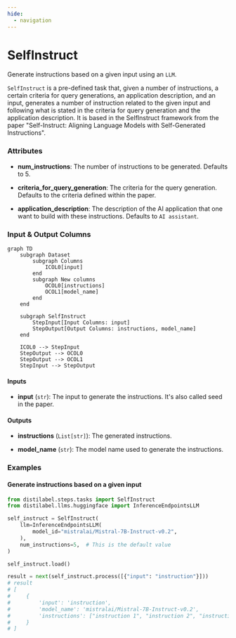 ```yaml
---
hide:
  - navigation
---
```

# SelfInstruct

Generate instructions based on a given input using an `LLM`.



`SelfInstruct` is a pre-defined task that, given a number of instructions, a
    certain criteria for query generations, an application description, and an input,
    generates a number of instruction related to the given input and following what
    is stated in the criteria for query generation and the application description.
    It is based in the SelfInstruct framework from the paper "Self-Instruct: Aligning
    Language Models with Self-Generated Instructions".





### Attributes

- **num_instructions**: The number of instructions to be generated. Defaults to 5.

- **criteria_for_query_generation**: The criteria for the query generation. Defaults  to the criteria defined within the paper.

- **application_description**: The description of the AI application that one want  to build with these instructions. Defaults to `AI assistant`.





### Input & Output Columns

``` mermaid
graph TD
	subgraph Dataset
		subgraph Columns
			ICOL0[input]
		end
		subgraph New columns
			OCOL0[instructions]
			OCOL1[model_name]
		end
	end

	subgraph SelfInstruct
		StepInput[Input Columns: input]
		StepOutput[Output Columns: instructions, model_name]
	end

	ICOL0 --> StepInput
	StepOutput --> OCOL0
	StepOutput --> OCOL1
	StepInput --> StepOutput

```


#### Inputs


- **input** (`str`): The input to generate the instructions. It's also called seed in  the paper.




#### Outputs


- **instructions** (`List[str]`): The generated instructions.

- **model_name** (`str`): The model name used to generate the instructions.





### Examples


#### Generate instructions based on a given input
```python
from distilabel.steps.tasks import SelfInstruct
from distilabel.llms.huggingface import InferenceEndpointsLLM

self_instruct = SelfInstruct(
    llm=InferenceEndpointsLLM(
        model_id="mistralai/Mistral-7B-Instruct-v0.2",
    ),
    num_instructions=5,  # This is the default value
)

self_instruct.load()

result = next(self_instruct.process([{"input": "instruction"}]))
# result
# [
#     {
#         'input': 'instruction',
#         'model_name': 'mistralai/Mistral-7B-Instruct-v0.2',
#         'instructions': ["instruction 1", "instruction 2", "instruction 3", "instruction 4", "instruction 5"],
#     }
# ]
```




